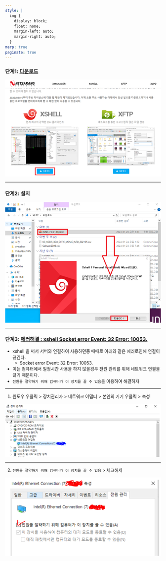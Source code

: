 ```yaml
---
style: |
  img {
    display: block;
    float: none;
    margin-left: auto;
    margin-right: auto;
  }
marp: true
paginate: true
---
```

### 단계1: [다운로드](https://www.netsarang.com/ko/free-for-home-school/)
![w:800](./img/xshell/image.png)

---
### 단계2: 설치 
![w:800](./img/xshell/image-1.png)

---
### 단계3: [에러해결 : xshell Socket error Event: 32 Error: 10053.](https://bart-2012.tistory.com/33)
- xshell 을 써서 서버와 연결하여 사용하던중 때때로 아래와 같은 에러로인해 연결이 끊긴다.
  - Socket error Event: 32 Error: 10053.
- 이는 컴퓨터에서 일정시간 사용을 하지 않을경우 전원 관리를 위해 네트워크 연결을 끊기 때문이다.
- `전원을 절약하기 위해 컴퓨터가 이 장치를 끌 수 있음`을 이용하여 해결하자

---
1. 원도우 우클릭 > 장치관리자 >  네트워크 어댑터 > 본인의 기기 우클릭 > 속성

![alt text](./img/xshell/image-2.png)

---
2. `전원을 절약하기 위해 컴퓨터가 이 장치를 끌 수 있음` > 체크해제 

![alt text](./img/xshell/image-3.png)
